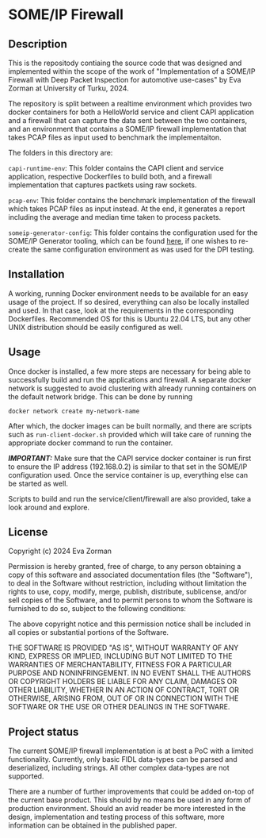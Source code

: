 # SOME/IP Firewall

## Description
This is the repositody contiaing the source code that was designed and implemented within the scope of the work of "Implementation of a SOME/IP Firewall with Deep Packet Inspection for automotive use-cases" by Eva Zorman at University of Turku, 2024. 

The repository is split between a realtime environment which provides two docker containers for both a HelloWorld service and client CAPI application and a firewall that can capture the data sent between the two containers, and an environment that contains a SOME/IP firewall implementation that takes PCAP files as input used to benchmark the implementaiton.

The folders in this directory are:

```capi-runtime-env```: This folder contains the CAPI client and service application, respective Dockerfiles to build both, and a firewall implementation that captures pactkets using raw sockets.

```pcap-env```: This folder contains the benchmark implementation of the firewall which takes PCAP files as input instead. At the end, it generates a report including the average and median time taken to process packets.

```someip-generator-config```: This folder contains the configuration used for the SOME/IP Generator tooling, which can be found [here](https://github.com/Egomania/SOME-IP_Generator), if one wishes to re-create the same configuration environment as was used for the DPI testing.

## Installation
A working, running Docker environment needs to be available for an easy usage of the project. If so desired, everything can also be locally installed and used. In that case, look at the requirements in the corresponding Dockerfiles. Recommended OS for this is Ubuntu 22.04 LTS, but any other UNIX distribution should be easily configured as well. 

## Usage
Once docker is installed, a few more steps are necessary for being able to successfully build and run the applications and firewall. A separate docker network is suggested to avoid clustering with already running containers on the default network bridge. This can be done by running

```
docker network create my-network-name
```

After which, the docker images can be built normally, and there are scripts such as `run-client-docker.sh` provided which will take care of running the appropriate docker command to run the container.

***IMPORTANT:***
Make sure that the CAPI service docker container is run first to ensure the IP address (192.168.0.2) is similar to that set in the SOME/IP configuration used. Once the service container is up, everything else can be started as well.

Scripts to build and run the service/client/firewall are also provided, take a look around and explore.

## License
Copyright (c) 2024 Eva Zorman

Permission is hereby granted, free of charge, to any person obtaining a copy of this software and associated documentation files (the "Software"), to deal in the Software without restriction, including without limitation the rights to use, copy, modify, merge, publish, distribute, sublicense, and/or sell copies of the Software, and to permit persons to whom the Software is furnished to do so, subject to the following conditions:

The above copyright notice and this permission notice shall be included in all copies or substantial portions of the Software.

THE SOFTWARE IS PROVIDED "AS IS", WITHOUT WARRANTY OF ANY KIND, EXPRESS OR IMPLIED, INCLUDING BUT NOT LIMITED TO THE WARRANTIES OF MERCHANTABILITY, FITNESS FOR A PARTICULAR PURPOSE AND NONINFRINGEMENT. IN NO EVENT SHALL THE AUTHORS OR COPYRIGHT HOLDERS BE LIABLE FOR ANY CLAIM, DAMAGES OR OTHER LIABILITY, WHETHER IN AN ACTION OF CONTRACT, TORT OR OTHERWISE, ARISING FROM, OUT OF OR IN CONNECTION WITH THE SOFTWARE OR THE USE OR OTHER DEALINGS IN THE SOFTWARE.


## Project status
The current SOME/IP firewall implementation is at best a PoC with a limited functionality. Currently, only basic FIDL data-types can be parsed and deserialized, including strings. All other complex data-types are not supported. 

There are a number of further improvements that could be added on-top of the current base product. This should by no means be used in any form of production environment. Should an avid reader be more interested in the design, implementation and testing process of this software, more information can be obtained in the published paper.
